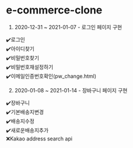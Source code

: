 # e-commerce-clone  

1. 2020-12-31 ~ 2021-01-07 - 로그인 페이지 구현  

:heavy_check_mark:로그인  
:heavy_check_mark:아이디찾기  
:heavy_check_mark:비밀번호찾기  
:heavy_check_mark:비밀번호재설정하기  
:heavy_check_mark:이메일인증번호확인(pw_change.html)  



2. 2020-01-08 ~ 2021-01-14 - 장바구니 페이지 구현

:heavy_check_mark:장바구니  
:heavy_check_mark:기본배송지변경  
:heavy_check_mark:배송지수정  
:heavy_check_mark:새로운배송지추가  
:x:Kakao address search api  




